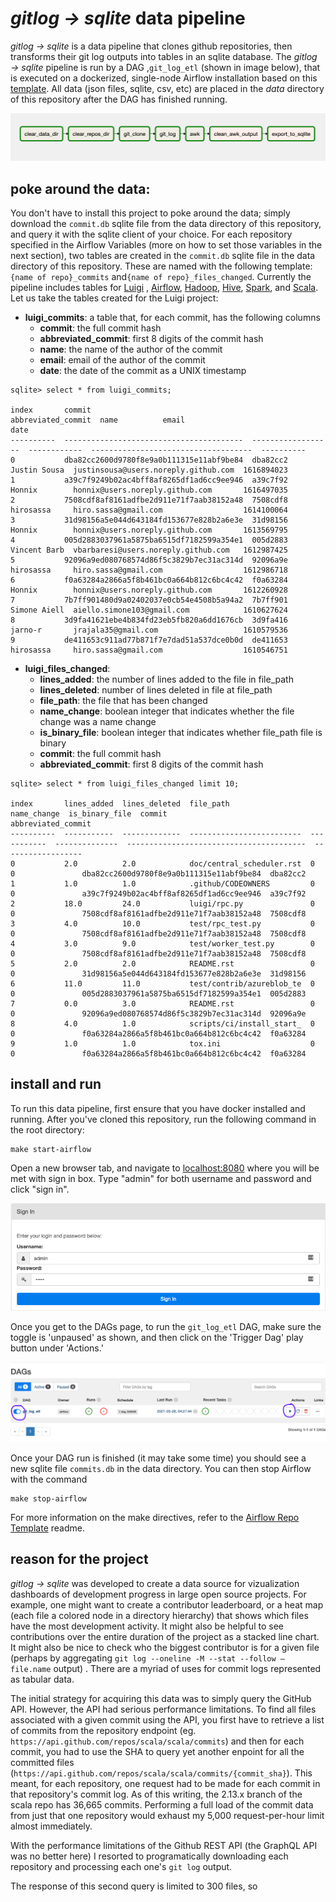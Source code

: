 # *gitlog → sqlite* data pipeline

*gitlog → sqlite* is a data pipeline that clones github repositories, then transforms their git log outputs into tables in an sqlite database. The *gitlog → sqlite* pipeline is run by a DAG ,`git_log_etl` (shown in image below),  that is executed on a dockerized, single-node Airflow installation based on this [template](https://github.com/soggycactus/airflow-repo-template). All data (json files, sqlite, csv, etc) are placed in the *data* directory of this repository after the DAG has finished running. 



![image-20210328205730133](docs/image-20210328205730133.png)



## poke around the data:

You don't have to install this project to poke around the data; simply download the  `commit.db` sqlite file from the data directory of this repository, and query it with the sqlite client of your choice. For each repository specified in the Airflow Variables (more on how to set those variables in the next section), two tables are created in the `commit.db` sqlite file in the data directory of this repository. These are named with the following template: `{name of repo}_commits`   and`{name of repo}_files_changed`. Currently the pipeline includes tables for  [Luigi](https://github.com/spotify/luigi) , [Airflow](https://github.com/apache/airflow), [Hadoop](https://github.com/apache/hadoop), [Hive](https://github.com/apache/airflow), [Spark](https://github.com/apache/spark), and [Scala](https://github.com/scala/scala).  Let us take the tables created for the Luigi project:

- **luigi_commits**: a table that, for each commit, has the following columns
    - **commit**: the full commit hash
    - **abbreviated_commit**: first 8 digits of the commit hash
    - **name**: the name of the author of the commit
    - **email**: email of the author of the commit
    - **date**: the date of the commit as a UNIX timestamp

```
sqlite> select * from luigi_commits;

index       commit                                    abbreviated_commit  name          email                                 date      
----------  ----------------------------------------  ------------------  ------------  ------------------------------------  ----------
0           dba82cc2600d9780f8e9a0b111315e11abf9be84  dba82cc2            Justin Sousa  justinsousa@users.noreply.github.com  1616894023
1           a39c7f9249b02ac4bff8af8265df1ad6cc9ee946  a39c7f92            Honnix        honnix@users.noreply.github.com       1616497035
2           7508cdf8af8161adfbe2d911e71f7aab38152a48  7508cdf8            hirosassa     hiro.sassa@gmail.com                  1614100064
3           31d98156a5e044d643184fd153677e828b2a6e3e  31d98156            Honnix        honnix@users.noreply.github.com       1613569795
4           005d2883037961a5875ba6515df7182599a354e1  005d2883            Vincent Barb  vbarbaresi@users.noreply.github.com   1612987425
5           92096a9ed080768574d86f5c3829b7ec31ac314d  92096a9e            hirosassa     hiro.sassa@gmail.com                  1612986718
6           f0a63284a2866a5f8b461bc0a664b812c6bc4c42  f0a63284            Honnix        honnix@users.noreply.github.com       1612260928
7           7b7ff901480d9a02402037e0cb54e4508b5a94a2  7b7ff901            Simone Aiell  aiello.simone103@gmail.com            1610627624
8           3d9fa41621ebe4b834fd23eb5fb820a6dd1676cb  3d9fa416            jarno-r       jrajala35@gmail.com                   1610579536
9           de411653c911ad77b871f7e7dad51a537dce0b0d  de411653            hirosassa     hiro.sassa@gmail.com                  1610546751
```



- **luigi_files_changed**: 
    - **lines_added**: the number of lines added to the file in file_path
    - **lines_deleted**: number of lines deleted in file at file_path
    - **file_path**: the file that has been changed
    - **name_change**: boolean integer that indicates whether the file change was a name change
    - **is_binary_file**: boolean integer that indicates whether file_path file is binary
    - **commit**: the full commit hash
    - **abbreviated_commit**: first 8 digits of the commit hash

```
sqlite> select * from luigi_files_changed limit 10;

index       lines_added  lines_deleted  file_path                  name_change  is_binary_file  commit                                    abbreviated_commit
----------  -----------  -------------  -------------------------  -----------  --------------  ----------------------------------------  ------------------
0           2.0          2.0            doc/central_scheduler.rst  0            0               dba82cc2600d9780f8e9a0b111315e11abf9be84  dba82cc2          
1           1.0          1.0            .github/CODEOWNERS         0            0               a39c7f9249b02ac4bff8af8265df1ad6cc9ee946  a39c7f92          
2           18.0         24.0           luigi/rpc.py               0            0               7508cdf8af8161adfbe2d911e71f7aab38152a48  7508cdf8          
3           4.0          10.0           test/rpc_test.py           0            0               7508cdf8af8161adfbe2d911e71f7aab38152a48  7508cdf8          
4           3.0          9.0            test/worker_test.py        0            0               7508cdf8af8161adfbe2d911e71f7aab38152a48  7508cdf8          
5           2.0          2.0            README.rst                 0            0               31d98156a5e044d643184fd153677e828b2a6e3e  31d98156          
6           11.0         11.0           test/contrib/azureblob_te  0            0               005d2883037961a5875ba6515df7182599a354e1  005d2883          
7           0.0          3.0            README.rst                 0            0               92096a9ed080768574d86f5c3829b7ec31ac314d  92096a9e          
8           4.0          1.0            scripts/ci/install_start_  0            0               f0a63284a2866a5f8b461bc0a664b812c6bc4c42  f0a63284          
9           1.0          1.0            tox.ini                    0            0               f0a63284a2866a5f8b461bc0a664b812c6bc4c42  f0a63284  
```



## install and run

To run this data pipeline,  first ensure that you have docker installed and running. After you've cloned this repository, run the following command in the root directory:

```
make start-airflow
```

Open a new browser tab, and navigate to [localhost:8080](http://localhost:8080/) where you will be met with sign in box. Type "admin" for both username and password and click "sign in".

![image-20210328004716443](docs/image-20210328004716443.png)

Once you get to the DAGs page, to run the `git_log_etl` DAG, make sure the toggle is 'unpaused' as shown, and then click on the 'Trigger Dag' play button under 'Actions.'

![image-20210328005122123](docs/image-20210328005122123.png)

Once your DAG run is finished (it may take some time) you should see a new sqlite file `commits.db` in the data directory. You can then stop Airflow with the command

```
make stop-airflow
```

For more information on the make directives, refer to the [Airflow Repo Template](https://github.com/soggycactus/airflow-repo-template) readme.



## reason for the project

*gitlog → sqlite* was developed to create a data source for vizualization dashboards of development progress in large open source projects. For example, one might want to create a contributor leaderboard, or a heat map (each file a colored node in a directory hierarchy) that shows which files have the most development activity. It might also be helpful to see contributions over the entire duration of the project as a stacked line chart. It might also be nice to check who the biggest contributor is for a given file (perhaps by aggregating `git log --oneline -M --stat --follow — file.name` output) . There are a myriad of uses for commit logs represented as tabular data.

The initial strategy for acquiring this data was to simply query the GitHub API. However, the API had serious performance limitations. To find all files associated with a given commit using the API, you first have to retrieve a list of commits from the repository endpoint (eg. `https://api.github.com/repos/scala/scala/commits`) and then for each commit, you had to use the SHA to query yet another enpoint for all the committed files (`https://api.github.com/repos/scala/scala/commits/{commit_sha}`). This meant, for each repository, one request had to be made for each commit in that repository's commit log. As of this writing, the 2.13.x branch of the scala repo has 36,665 commits. Performing a full load of the commit data from just that one repository would exhaust my  5,000 request-per-hour limit almost immediately. 

With the performance limitations of the Github REST API (the GraphQL API was no better here) I resorted to programatically downloading each repository and processing each one's `git log` output.



The response of this second query is limited to 300 files, so 



